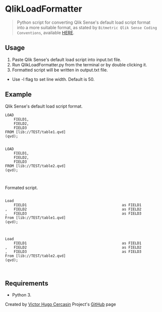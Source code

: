 # QlikLoadFormatter

> Python script for converting Qlik Sense's default load script format into a more suitable format, as stated by `Bitmetric Qlik Sense Coding Conventions`, available [HERE](https://www.bitmetric.nl/blog/bitmetric-qlik-sense-coding-conventions-free-download/).

## Usage

1. Paste Qlik Sense's default load script into input.txt file.
2. Run QlikLoadFormatter.py from the terminal or by double clicking it. 
3. Formatted script will be written in output.txt file.


* Use -l flag to set line width. Default is 50.


## Example

Qlik Sense's default load script format.

```
LOAD
    FIELD1,
    FIELD2,
    FIELD3
FROM [lib://TEST/table1.qvd]
(qvd);


LOAD
    FIELD1,
    FIELD2,
    FIELD3
FROM [lib://TEST/table2.qvd]
(qvd);



```

Formated script.


```

Load
    FIELD1                                            as FIELD1
,   FIELD2                                            as FIELD2
,   FIELD3                                            as FIELD3
From [lib://TEST/table1.qvd]
(qvd);



Load
    FIELD1                                            as FIELD1
,   FIELD2                                            as FIELD2
,   FIELD3                                            as FIELD3
From [lib://TEST/table2.qvd]
(qvd);



```

## Requirements

* Python 3.




 Created by [Victor Hugo Cercasin](https://github.com/VictorCercasin)
 Project's [GitHub](https://github.com/VictorCercasin/QlikLoadFormatter) page
